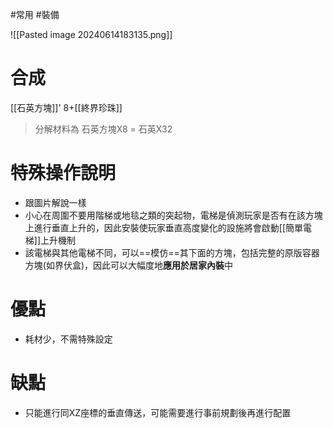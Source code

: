 #常用 #裝備 

![[Pasted image 20240614183135.png]]
# 合成
[[石英方塊]]' 8+[[終界珍珠]]
> 分解材料為
	石英方塊X8 = 石英X32
# 特殊操作說明
- 跟圖片解說一樣
- 小心在周圍不要用階梯或地毯之類的突起物，電梯是偵測玩家是否有在該方塊上進行垂直上升的，因此安裝使玩家垂直高度變化的設施將會啟動[[簡單電梯]]上升機制
- 該電梯與其他電梯不同，可以==模仿==其下面的方塊，包括完整的原版容器方塊(如界伏盒)，因此可以大幅度地**應用於居家內裝**中
# 優點
- 耗材少，不需特殊設定
# 缺點
- 只能進行同XZ座標的垂直傳送，可能需要進行事前規劃後再進行配置